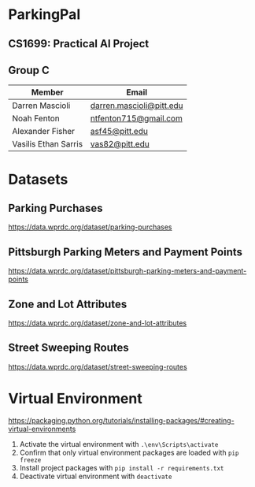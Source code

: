 # ParkingPal 
## CS1699: Practical AI Project

## Group C

| Member               | Email                    |
| -------------------- | ------------------------ |
| Darren Mascioli      | darren.mascioli@pitt.edu |
| Noah Fenton          | ntfenton715@gmail.com    |
| Alexander Fisher     | asf45@pitt.edu           |
| Vasilis Ethan Sarris | vas82@pitt.edu           |


# Datasets

## Parking Purchases

https://data.wprdc.org/dataset/parking-purchases

## Pittsburgh Parking Meters and Payment Points

https://data.wprdc.org/dataset/pittsburgh-parking-meters-and-payment-points

## Zone and Lot Attributes

https://data.wprdc.org/dataset/zone-and-lot-attributes

## Street Sweeping Routes

https://data.wprdc.org/dataset/street-sweeping-routes

# Virtual Environment
https://packaging.python.org/tutorials/installing-packages/#creating-virtual-environments  

1. Activate the virtual environment with `.\env\Scripts\activate`
2. Confirm that only virtual environment packages are loaded with `pip freeze`
3. Install project packages with `pip install -r requirements.txt` 
4. Deactivate virtual environment with `deactivate`
